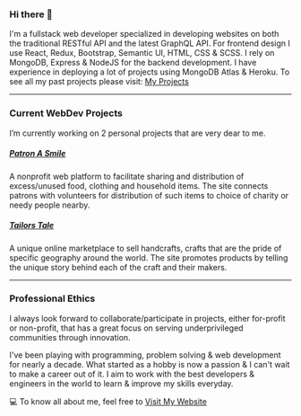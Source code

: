 ### Hi there 👋

I'm a fullstack web developer specialized in developing websites on both the traditional RESTful API and the latest GraphQL API. For frontend design I use React, Redux, Bootstrap, Semantic UI, HTML, CSS & SCSS. I rely on MongoDB, Express & NodeJS for the backend development. I have experience in deploying a lot of projects using MongoDB Atlas & Heroku. To see all my past projects please visit: [My Projects](https://www.raihanshezan.com/projects)

---

### Current WebDev Projects
I’m currently working on 2 personal projects that are very dear to me.

##### [Patron A Smile](https://www.patronasmile.com) 
A nonprofit web platform to facilitate sharing and distribution of excess/unused food, clothing and household items. The site connects patrons with volunteers for distribution of such items to choice of charity or needy people nearby.

##### [Tailors Tale](https://www.tailorstale.com)
A unique online marketplace to sell handcrafts, crafts that are the pride of specific geography around the world. The site promotes products by telling the unique story behind each of the craft and their makers.

---

### Professional Ethics
I always look forward to collaborate/participate in projects, either for-profit or non-profit, that has a great focus on serving underprivileged communities through innovation.

I've been playing with programming, problem solving & web development for nearly a decade. What started as a hobby is now a passion & I can't wait to make a career out of it. I aim to work with the best developers & engineers in the world to learn & improve my skills everyday.

💻 To know all about me, feel free to [Visit My Website](https://www.raihanshezan.com)
